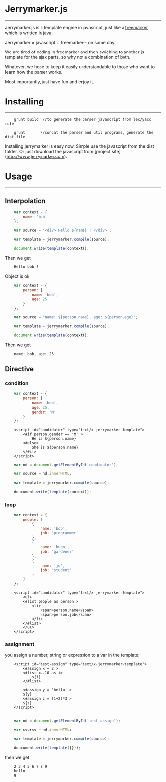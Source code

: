 # Jerrymarker.js
------

Jerrymarker.js is a template engine in javascript, just like a [freemarker](http://freemarker.org/) which is written in java.

Jerrymarker = javascript + freemarker-- on same day.

We are tired of coding in freemarker and then swiching to another js template for the ajax parts, so why not a combination of both.

Whatever, we hope to keep it easily understandable to those who want to learn how the parser works.

Most importantly, just have fun and enjoy it.

# Installing
-----

        grunt build  //to generate the parser javascript from lex/yacc rule

        grunt       //concat the parser and util programs, generate the dist file


Installing jerrymarker is easy now. Simple use the javascript from the dist folder. Or just download the javascript from [project site] (http://www.jerrymarker.com).

# Usage
-----

## Interpolation

```javascript
    var context = {
        name: 'bob'
    };

    var source = '<div> Hello ${name} ! </div>';

    var template = jerrymarker.compile(source);

    document.write(template(context));
```
Then we get

```html
    Hello bob !
```

Object is ok
```javascript
    var context = {
        person: {
            name: 'bob',
            age: 25
        }
    };

    var source = 'name: ${person.name}, age: ${person.age}';

    var template = jerrymarker.compile(source);

    document.write(template(context));
```

Then we get

```html
    name: bob, age: 25
```

## Directive

### condition

```javascript
    var context = {
        person: {
            name: 'bob',
            age: 25,
            gender: 'M'
        }
    };
```

        <script id="candidator" type="text/x-jerrymarker-template">
            <#if person.gender == 'M' >
                He is ${person.name}
            <#else>
                She is ${person.name}
            </#if>
        </script>

```javascript
    var nd = document.getElementById('condidator');

    var source = nd.innerHTML;
    
    var template = jerrymarker.compile(source);

    doucument.write(template(context));
```

### loop

```javascript
    var context = {
        people: [
            {
                name: 'bob',
                job: 'programmer'
            },
            {
                name: 'hugo',
                job: 'gardener'
            },
            {
                name: 'jo',
                job: 'student'
            }
        ]
    };
```

        <script id="candidator" type="text/x-jerrymarker-template">
            <ul>
            <#list people as person >
                <li>
                    <span>person.name</span>
                    <span>person.job</span>
                </li> 
            </#list>
            </ul>
        </script>

### assignment

you assign a number, string or expression to a var in the template:

        <script id="test-assign" type="text/x-jerrymarker-template">
            <#assign x = 2 >
            <#list x..10 as i>
                ${i}
            </#list>

            <#assign y = 'hello' >
            ${y}
            <#assign z = (1+2)*3 >
            ${z}
        </script>

```javascript
    
    var nd = document.getElementById('test-assign');

    var source = nd.innerHTML;
    
    var template = jerrymarker.compile(source);

    doucument.write(template({}));
```

then we get 
```html
    2 3 4 5 6 7 8 9
    hello
    9
```

